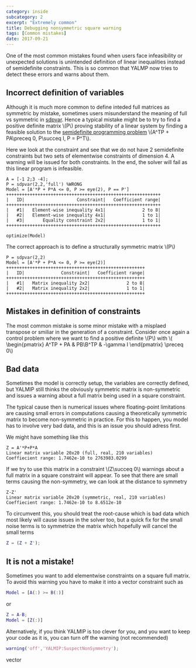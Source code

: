 ```yaml
---
category: inside
subcategory: 2
excerpt: "Extremely common"
title: Debugging nonsymmetric square warning
tags: [Common mistakes]
date: 2017-09-21
---
```


One of the most common mistakes found when users face infeasibility or unexpected solutions is unintended definition of linear inequalities instead of semidefinite constraints. This is so common that YALMP now tries to detect these errors and warns about them.

## Incorrect definition of variables

Although it is much more common to define inteded full matrices as symmetric by mistake, sometimes users misunderstand the meaning of full vs symmetric in [sdpvar](/command/sdpvar). Hence a typical mistake might be to try to find a positive definite matrix \\(P\\) proving stability of a linear system by finding a feasible solution to the [semidefinite programming problem](/tutorial/semidefiniteprogramming) \\(A^TP + PA\preceq 0, P\\succeq I, P = P^T\\).

Here we look at the constraint and see that we do not have 2 semidefinite constraints but two sets of elementwise constraints of dimension 4. A warning will be issued for both constraints. In the end, the solver will fail as this linear program is infeasible.

````
A = [-1 2;3 -4];
P = sdpvar(2,2,'full') %WRONG
Model = [A'*P + P*A <= 0, P >= eye(2), P == P']
+++++++++++++++++++++++++++++++++++++++++++++++++++++++++++
|   ID|                    Constraint|   Coefficient range|
+++++++++++++++++++++++++++++++++++++++++++++++++++++++++++
|   #1|   Element-wise inequality 4x1|              2 to 8|
|   #2|   Element-wise inequality 4x1|              1 to 1|
|   #3|       Equality constraint 2x2|              1 to 1|
+++++++++++++++++++++++++++++++++++++++++++++++++++++++++++

optimize(Model)
````

The correct approach is to define a structurally symmetric matrix \\(P\\)
````
P = sdpvar(2,2)
Model = [A'*P + P*A <= 0, P >= eye(2)]
+++++++++++++++++++++++++++++++++++++++++++++++++++++
|   ID|              Constraint|   Coefficient range|
+++++++++++++++++++++++++++++++++++++++++++++++++++++
|   #1|   Matrix inequality 2x2|              2 to 8|
|   #2|   Matrix inequality 2x2|              1 to 1|
+++++++++++++++++++++++++++++++++++++++++++++++++++++
````

## Mistakes in definition of constraints

The most common mistake is some minor mistake with a misplaed transpose or smiliar in the generation of a constraint. Consider once again a control problem where we want to find a positive definite \\(P\\) with \\( \begin{pmatrix} A^TP + PA & PB\\B^TP & -\gamma I \end{pmatrix} \preceq 0\\)




## Bad data

Sometimes the model is correctly setup, the variables are correctly defined, but YALMIP still thinks the obviously symmetric matrix is non-symmetric and issues a warning about a full matrix being used in a square constraint.

The typical cause then is numerical issues where floating-point limitations are causing small errors in computations causing a theoretically symmetric matrix to become non-symmetric in practice. For this to happen, you model has to involve very bad data, and this is an issue you should adress first.

We might have something like this

````
Z = A'*P+P*A
Linear matrix variable 20x20 (full, real, 210 variables)
Coeffiecient range: 1.7462e-10 to 2763983.0299
````

If we try to use this matrix in a constraint \\(Z\succeq 0\\) warnings about a full matrix in a square constraint will appear. To see that there are small terms causing the non-symmetry, we can look at the distance to symmetry

````
Z-Z'
Linear matrix variable 20x20 (symmetric, real, 210 variables)
Coeffiecient range: 1.7462e-10 to 8.6512e-10
````

To circumvent this, you should treat the root-cause which is bad data which most likely will cause issues in the solver too, but a quick fix for the small noise terms is to symmetrize the matrix which hopefully will cancel the small terms

````matlab
Z = (Z + Z');
````

## It is not a mistake!

Sometimes you want to add elementwise constraints on a square full matrix. To avoid this warning you have to make it into a vector constraint such as

````matlab
Model = [A(:) >= B(:)]
````

or 

````matlab
Z = A-B;
Model = [Z(:)]
````

Alternatively, if you think YALMIP is too clever for you, and you want to keep your code as it is, you can turn off the warning (not recommended)


````matlab
warning('off','YALMIP:SuspectNonSymmetry');
````






vector


